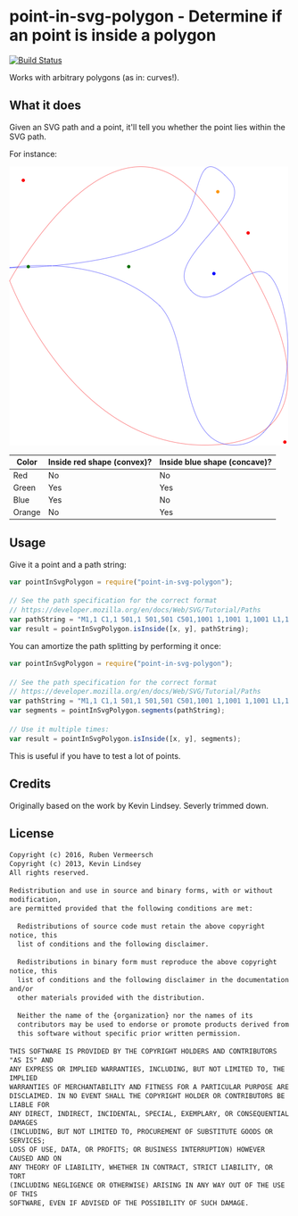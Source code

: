 # point-in-svg-polygon - Determine if an point is inside a polygon

[![Build Status](https://travis-ci.org/rubenv/point-in-svg-polygon.png?branch=master)](https://travis-ci.org/rubenv/point-in-svg-polygon)

Works with arbitrary polygons (as in: curves!).

## What it does

Given an SVG path and a point, it'll tell you whether the point lies within the SVG path.

For instance:

![example shapes](example.png)

Color  | Inside red shape (convex)? | Inside blue shape (concave)?
------ | -------------------------- | ----------------------------
Red    | No                         | No
Green  | Yes                        | Yes
Blue   | Yes                        | No
Orange | No                         | Yes

## Usage

Give it a point and a path string:

```js
var pointInSvgPolygon = require("point-in-svg-polygon");

// See the path specification for the correct format
// https://developer.mozilla.org/en/docs/Web/SVG/Tutorial/Paths
var pathString = "M1,1 C1,1 501,1 501,501 C501,1001 1,1001 1,1001 L1,1 Z";
var result = pointInSvgPolygon.isInside([x, y], pathString);
```

You can amortize the path splitting by performing it once:

```js
var pointInSvgPolygon = require("point-in-svg-polygon");

// See the path specification for the correct format
// https://developer.mozilla.org/en/docs/Web/SVG/Tutorial/Paths
var pathString = "M1,1 C1,1 501,1 501,501 C501,1001 1,1001 1,1001 L1,1 Z";
var segments = pointInSvgPolygon.segments(pathString);

// Use it multiple times:
var result = pointInSvgPolygon.isInside([x, y], segments);
```

This is useful if you have to test a lot of points.

## Credits

Originally based on the work by Kevin Lindsey. Severly trimmed down.

## License 

    Copyright (c) 2016, Ruben Vermeersch
    Copyright (c) 2013, Kevin Lindsey
    All rights reserved.

    Redistribution and use in source and binary forms, with or without modification,
    are permitted provided that the following conditions are met:

      Redistributions of source code must retain the above copyright notice, this
      list of conditions and the following disclaimer.

      Redistributions in binary form must reproduce the above copyright notice, this
      list of conditions and the following disclaimer in the documentation and/or
      other materials provided with the distribution.

      Neither the name of the {organization} nor the names of its
      contributors may be used to endorse or promote products derived from
      this software without specific prior written permission.

    THIS SOFTWARE IS PROVIDED BY THE COPYRIGHT HOLDERS AND CONTRIBUTORS "AS IS" AND
    ANY EXPRESS OR IMPLIED WARRANTIES, INCLUDING, BUT NOT LIMITED TO, THE IMPLIED
    WARRANTIES OF MERCHANTABILITY AND FITNESS FOR A PARTICULAR PURPOSE ARE
    DISCLAIMED. IN NO EVENT SHALL THE COPYRIGHT HOLDER OR CONTRIBUTORS BE LIABLE FOR
    ANY DIRECT, INDIRECT, INCIDENTAL, SPECIAL, EXEMPLARY, OR CONSEQUENTIAL DAMAGES
    (INCLUDING, BUT NOT LIMITED TO, PROCUREMENT OF SUBSTITUTE GOODS OR SERVICES;
    LOSS OF USE, DATA, OR PROFITS; OR BUSINESS INTERRUPTION) HOWEVER CAUSED AND ON
    ANY THEORY OF LIABILITY, WHETHER IN CONTRACT, STRICT LIABILITY, OR TORT
    (INCLUDING NEGLIGENCE OR OTHERWISE) ARISING IN ANY WAY OUT OF THE USE OF THIS
    SOFTWARE, EVEN IF ADVISED OF THE POSSIBILITY OF SUCH DAMAGE.
